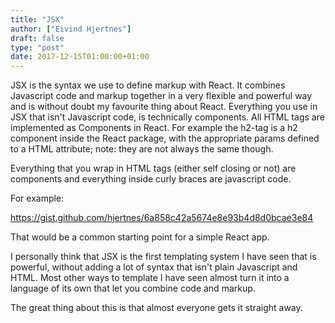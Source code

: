 ```yaml
---
title: "JSX"
author: ["Eivind Hjertnes"]
draft: false
type: "post"
date: 2017-12-15T01:00:00+01:00
---
```


JSX is the syntax we use to define markup with React. It combines
Javascript code and markup together in a very flexible and powerful way
and is without doubt my favourite thing about React. Everything you use
in JSX that isn't Javascript code, is technically components. All HTML
tags are implemented as Components in React. For example the h2-tag is a
h2 component inside the React package, with the appropriate params
defined to a HTML attribute; note: they are not always the same though.

Everything that you wrap in HTML tags (either self closing or not) are
components and everything inside curly braces are javascript code.

For example:

<https://gist.github.com/hjertnes/6a858c42a5674e8e93b4d8d0bcae3e84>

That would be a common starting point for a simple React app.

I personally think that JSX is the first templating system I have seen
that is powerful, without adding a lot of syntax that isn't plain
Javascript and HTML. Most other ways to template I have seen almost turn
it into a language of its own that let you combine code and markup.

The great thing about this is that almost everyone gets it straight
away.
